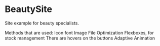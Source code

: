 # BeautySite

Site example for beauty specialists.

Methods that are used:
    Icon font
    Image File Optimization
    Flexboxes, for stock management
    There are hovers on the buttons
    Adaptive
    Animation